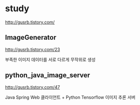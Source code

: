 study
=====
http://gusrb.tistory.com/

ImageGenerator
---------------
http://gusrb.tistory.com/23

부족한 이미지 데이터를 서로 다르게 무작위로 생성

python_java_image_server
---------------
http://gusrb.tistory.com/47

Java Spring Web 클라이언트 + Python Tensorflow 이미지 추론 서버
